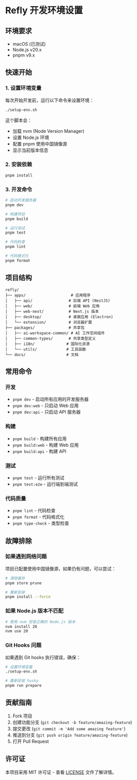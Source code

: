 # Refly 开发环境设置

## 环境要求

- macOS (已测试)
- Node.js v20.x
- pnpm v9.x

## 快速开始

### 1. 设置环境变量

每次开始开发前，运行以下命令来设置环境：

```bash
./setup-env.sh
```

这个脚本会：
- 加载 nvm (Node Version Manager)
- 设置 Node.js 环境
- 配置 pnpm 使用中国镜像源
- 显示当前版本信息

### 2. 安装依赖

```bash
pnpm install
```

### 3. 开发命令

```bash
# 启动开发服务器
pnpm dev

# 构建项目
pnpm build

# 运行测试
pnpm test

# 代码检查
pnpm lint

# 代码格式化
pnpm format
```

## 项目结构

```
refly/
├── apps/                    # 应用程序
│   ├── api/                # 后端 API (NestJS)
│   ├── web/                # 前端 Web 应用
│   ├── web-next/           # Next.js 版本
│   ├── desktop/            # 桌面应用 (Electron)
│   └── extension/          # 浏览器扩展
├── packages/               # 共享包
│   ├── ai-workspace-common/ # AI 工作空间组件
│   ├── common-types/       # 共享类型定义
│   ├── i18n/              # 国际化资源
│   └── utils/             # 工具函数
└── docs/                  # 文档
```

## 常用命令

### 开发
- `pnpm dev` - 启动所有应用的开发服务器
- `pnpm dev:web` - 只启动 Web 应用
- `pnpm dev:api` - 只启动 API 服务器

### 构建
- `pnpm build` - 构建所有应用
- `pnpm build:web` - 构建 Web 应用
- `pnpm build:api` - 构建 API

### 测试
- `pnpm test` - 运行所有测试
- `pnpm test:e2e` - 运行端到端测试

### 代码质量
- `pnpm lint` - 代码检查
- `pnpm format` - 代码格式化
- `pnpm type-check` - 类型检查

## 故障排除

### 如果遇到网络问题
项目已配置使用中国镜像源，如果仍有问题，可以尝试：

```bash
# 清除缓存
pnpm store prune

# 重新安装
pnpm install --force
```

### 如果 Node.js 版本不匹配
```bash
# 使用 nvm 安装正确的 Node.js 版本
nvm install 20
nvm use 20
```

### Git Hooks 问题
如果遇到 Git hooks 执行错误，确保：

```bash
# 设置环境变量
./setup-env.sh

# 重新安装 husky
pnpm run prepare
```

## 贡献指南

1. Fork 项目
2. 创建功能分支 (`git checkout -b feature/amazing-feature`)
3. 提交更改 (`git commit -m 'Add some amazing feature'`)
4. 推送到分支 (`git push origin feature/amazing-feature`)
5. 打开 Pull Request

## 许可证

本项目采用 MIT 许可证 - 查看 [LICENSE](LICENSE) 文件了解详情。 